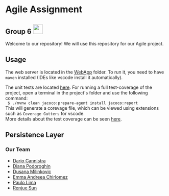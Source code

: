 # Agile Assignment 
## Group 6 <img src="https://raw.githubusercontent.com/MartinHeinz/MartinHeinz/master/wave.gif" width="30px">

Welcome to our repository! 
We will use this repository for our Agile project.

## Usage

The web server is located in the [WebApp](WebApp/) folder. To run it, you need to have `maven` installed (IDEs like vscode install it automatically).

The unit tests are located [here](WebApp/src/test/java/ForYouShipment).
For running a full test-coverage of the project, open a terminal in the project's folder and use the following command:\
` $ ./mvnw clean jacoco:prepare-agent install jacoco:report`\
This will generate a corevage file, which can be viewed using extensions such as `Coverage Gutters` for vscode.\
More details about the test coverage can be seen [here](https://medium.com/@clarkjasonngo/junit-test-with-maven-in-vscode-7546eabd50f7).

## Persistence Layer



### Our Team
- [Dario Cannistra](https://github.com/dariofornaro)
- [Diana Podoroghin](https://github.com/Diana1907)
- [Dusana Milinkovic](https://github.com/DusanaM)
- [Emma Andreea Chirlomez](https://github.com/emmachirlomez)
- [Paulo Lima](https://github.com/Paulo9608)
- [Renjue Sun](https://github.com/Renjue823)
